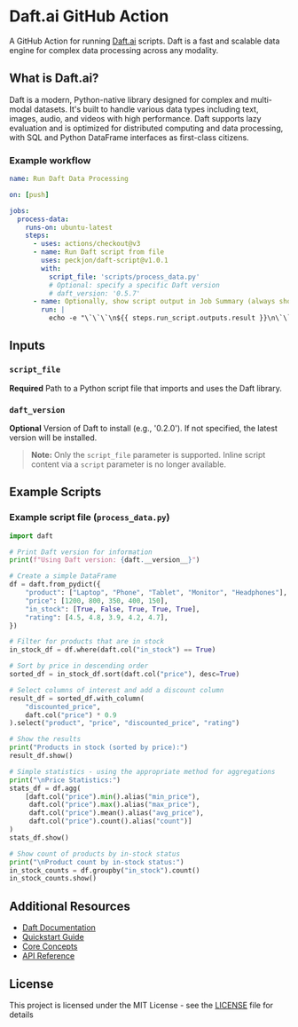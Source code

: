 # Daft.ai GitHub Action

A GitHub Action for running [Daft.ai](https://daft.ai/) scripts. Daft is a fast and scalable data engine for complex data processing across any modality.

## What is Daft.ai?

Daft is a modern, Python-native library designed for complex and multi-modal datasets. It's built to handle various data types including text, images, audio, and videos with high performance. Daft supports lazy evaluation and is optimized for distributed computing and data processing, with SQL and Python DataFrame interfaces as first-class citizens.

### Example workflow

```yaml
name: Run Daft Data Processing

on: [push]

jobs:
  process-data:
    runs-on: ubuntu-latest
    steps:
      - uses: actions/checkout@v3
      - name: Run Daft script from file
        uses: peckjon/daft-script@v1.0.1
        with:
          script_file: 'scripts/process_data.py'
          # Optional: specify a specific Daft version
          # daft_version: '0.5.7'
      - name: Optionally, show script output in Job Summary (always shown in log)
        run: |
          echo -e "\`\`\`\n${{ steps.run_script.outputs.result }}\n\`\`\`" >> $GITHUB_STEP_SUMMARY
```

## Inputs

### `script_file`

**Required** Path to a Python script file that imports and uses the Daft library.

### `daft_version`

**Optional** Version of Daft to install (e.g., '0.2.0'). If not specified, the latest version will be installed.

> **Note:** Only the `script_file` parameter is supported. Inline script content via a `script` parameter is no longer available.

## Example Scripts

### Example script file (`process_data.py`)

```python
import daft

# Print Daft version for information
print(f"Using Daft version: {daft.__version__}")

# Create a simple DataFrame
df = daft.from_pydict({
    "product": ["Laptop", "Phone", "Tablet", "Monitor", "Headphones"],
    "price": [1200, 800, 350, 400, 150],
    "in_stock": [True, False, True, True, True],
    "rating": [4.5, 4.8, 3.9, 4.2, 4.7],
})

# Filter for products that are in stock
in_stock_df = df.where(daft.col("in_stock") == True)

# Sort by price in descending order
sorted_df = in_stock_df.sort(daft.col("price"), desc=True)

# Select columns of interest and add a discount column
result_df = sorted_df.with_column(
    "discounted_price", 
    daft.col("price") * 0.9
).select("product", "price", "discounted_price", "rating")

# Show the results
print("Products in stock (sorted by price):")
result_df.show()

# Simple statistics - using the appropriate method for aggregations
print("\nPrice Statistics:")
stats_df = df.agg(
    [daft.col("price").min().alias("min_price"),
     daft.col("price").max().alias("max_price"),
     daft.col("price").mean().alias("avg_price"),
     daft.col("price").count().alias("count")]
)
stats_df.show()

# Show count of products by in-stock status
print("\nProduct count by in-stock status:")
in_stock_counts = df.groupby("in_stock").count()
in_stock_counts.show()
```

## Additional Resources

- [Daft Documentation](https://docs.getdaft.io/)
- [Quickstart Guide](https://docs.getdaft.io/en/stable/quickstart/)
- [Core Concepts](https://docs.getdaft.io/en/stable/core_concepts/)
- [API Reference](https://docs.getdaft.io/en/stable/api/)

## License

This project is licensed under the MIT License - see the [LICENSE](LICENSE) file for details